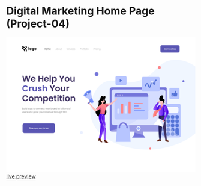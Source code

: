 # Digital Marketing Home Page (Project-04)




![screenshot](./4.png)
[live preview](https://jaydev-project-04.netlify.app/)

